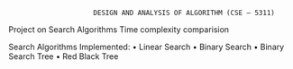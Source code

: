                         DESIGN AND ANALYSIS OF ALGORITHM (CSE – 5311)
  Project on Search Algorithms  Time complexity comparision

Search Algorithms Implemented:
•	Linear Search 
•	Binary Search
•	Binary Search Tree
•	Red Black Tree








